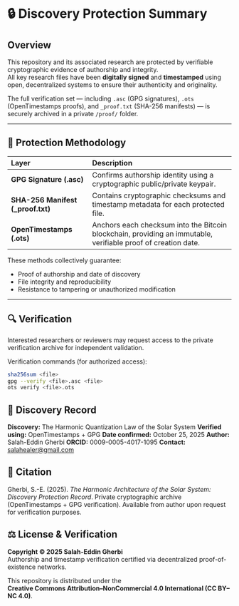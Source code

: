 # 🔒 Discovery Protection Summary

## Overview
This repository and its associated research are protected by verifiable cryptographic evidence of authorship and integrity.  
All key research files have been **digitally signed** and **timestamped** using open, decentralized systems to ensure their authenticity and originality.

The full verification set — including `.asc` (GPG signatures), `.ots` (OpenTimestamps proofs), and `_proof.txt` (SHA-256 manifests) — is securely archived in a private `/proof/` folder.

---

## 🧾 Protection Methodology

| Layer | Description |
|:------|:-------------|
| **GPG Signature (.asc)** | Confirms authorship identity using a cryptographic public/private keypair. |
| **SHA-256 Manifest (_proof.txt)** | Contains cryptographic checksums and timestamp metadata for each protected file. |
| **OpenTimestamps (.ots)** | Anchors each checksum into the Bitcoin blockchain, providing an immutable, verifiable proof of creation date. |

These methods collectively guarantee:
- Proof of authorship and date of discovery  
- File integrity and reproducibility  
- Resistance to tampering or unauthorized modification  

---

## 🔍 Verification

Interested researchers or reviewers may request access to the private verification archive for independent validation.

Verification commands (for authorized access):

```bash
sha256sum <file>
gpg --verify <file>.asc <file>
ots verify <file>.ots
```

## :green_book: Discovery Record

**Discovery:** The Harmonic Quantization Law of the Solar System
**Verified using:** OpenTimestamps + GPG 
**Date confirmed:** October 25, 2025 
**Author:** Salah-Eddin Gherbi 
**ORCID:** 0009-0005-4017-1095 
**Contact:** salahealer@gmail.com 

## 📜 Citation

Gherbi, S.-E. (2025). *The Harmonic Architecture of the Solar System: Discovery Protection Record*. 
Private cryptographic archive (OpenTimestamps + GPG verification). 
Available from author upon request for verification purposes.

## ⚖️ License & Verification

**Copyright © 2025 Salah-Eddin Gherbi**  
Authorship and timestamp verification certified via decentralized proof-of-existence networks.

This repository is distributed under the  
**Creative Commons Attribution–NonCommercial 4.0 International (CC BY–NC 4.0)**.
